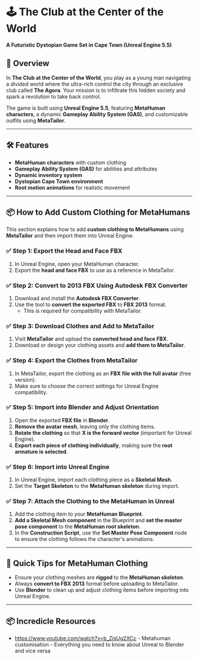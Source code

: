 # 🕹️ The Club at the Center of the World
**A Futuristic Dystopian Game Set in Cape Town (Unreal Engine 5.5)**  

## 📖 Overview  
In **The Club at the Center of the World**, you play as a young man navigating a divided world where the ultra-rich control the city through an exclusive club called **The Agora**. Your mission is to infiltrate this hidden society and spark a revolution to take back control.  

The game is built using **Unreal Engine 5.5**, featuring **MetaHuman characters**, a dynamic **Gameplay Ability System (GAS)**, and customizable outfits using **MetaTailor**.

---

## 🛠️ Features  
- **MetaHuman characters** with custom clothing  
- **Gameplay Ability System (GAS)** for abilities and attributes  
- **Dynamic inventory system**  
- **Dystopian Cape Town environment**  
- **Root motion animations** for realistic movement  

---

## 📦 How to Add Custom Clothing for MetaHumans  

This section explains how to add **custom clothing to MetaHumans** using **MetaTailor** and then import them into Unreal Engine.  

### ✅ **Step 1: Export the Head and Face FBX**  
1. In Unreal Engine, open your MetaHuman character.  
2. Export the **head and face FBX** to use as a reference in MetaTailor.  

### ✅ **Step 2: Convert to 2013 FBX Using Autodesk FBX Converter**  
1. Download and install the **Autodesk FBX Converter**.  
2. Use the tool to **convert the exported FBX** to **FBX 2013** format.  
   - This is required for compatibility with MetaTailor.  

### ✅ **Step 3: Download Clothes and Add to MetaTailor**  
1. Visit **MetaTailor** and upload the **converted head and face FBX**.  
2. Download or design your clothing assets and **add them to MetaTailor**.

### ✅ **Step 4: Export the Clothes from MetaTailor**  
1. In MetaTailor, export the clothing as an **FBX file with the full avatar** (free version).  
2. Make sure to choose the correct settings for Unreal Engine compatibility.

### ✅ **Step 5: Import into Blender and Adjust Orientation**  
1. Open the exported **FBX file** in **Blender**.  
2. **Remove the avatar mesh**, leaving only the clothing items.  
3. **Rotate the clothing** so that **X is the forward vector** (important for Unreal Engine).  
4. **Export each piece of clothing individually**, making sure the **root armature is selected**.

### ✅ **Step 6: Import into Unreal Engine**  
1. In Unreal Engine, import each clothing piece as a **Skeletal Mesh**.  
2. Set the **Target Skeleton** to the **MetaHuman skeleton** during import.

### ✅ **Step 7: Attach the Clothing to the MetaHuman in Unreal**  
1. Add the clothing item to your **MetaHuman Blueprint**.  
2. **Add a Skeletal Mesh component** in the Blueprint and **set the master pose component** to the **MetaHuman root skeleton**.  
3. In the **Construction Script**, use the **Set Master Pose Component** node to ensure the clothing follows the character's animations.

---

## 🚀 Quick Tips for MetaHuman Clothing  
- Ensure your clothing meshes are **rigged** to the **MetaHuman skeleton**.  
- Always **convert to FBX 2013** format before uploading to MetaTailor.  
- Use **Blender** to clean up and adjust clothing items before importing into Unreal Engine.  

---

## 📦 Incredicle Resources
- https://www.youtube.com/watch?v=b_ZjsUg2XCc - Metahuman customisation - Everything you need to know about Unreal to Blender and vice versa